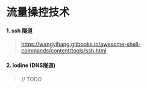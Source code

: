 # 流量操控技术

#### 1. ssh 隧道

> https://wangyihang.gitbooks.io/awesome-shell-commands/content/tools/ssh.html

#### 2. iodine \(DNS隧道\)

> // TODO



